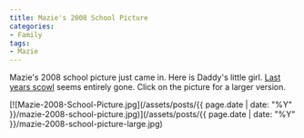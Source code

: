 ```yaml
---
title: Mazie's 2008 School Picture
categories:
- Family
tags:
- Mazie
---
```


Mazie's 2008 school picture just came in. Here is Daddy's little girl. [Last years scowl](/thingelstad/mazies-school-picture) seems entirely gone. Click on the picture for a larger version.

[![Mazie-2008-School-Picture.jpg](/assets/posts/{{ page.date | date: "%Y" }}/mazie-2008-school-picture.jpg)](/assets/posts/{{ page.date | date: "%Y" }}/mazie-2008-school-picture-large.jpg)
